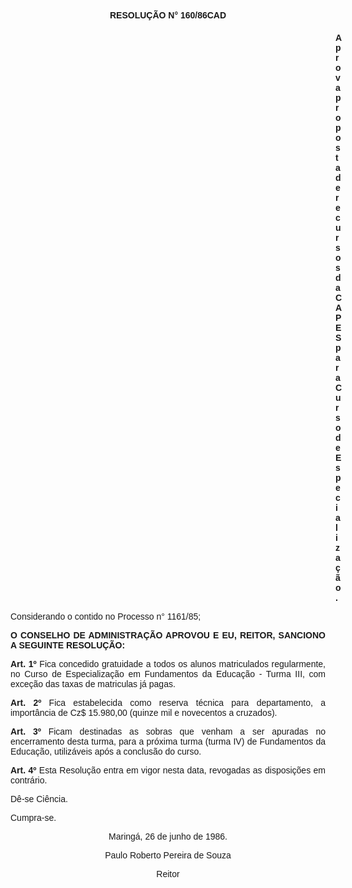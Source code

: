 <BODY>

<B><FONT FACE="Arial"><P ALIGN="CENTER">RESOLU&Ccedil;&Atilde;O N° 160/86CAD</P>
</B><P ALIGN="CENTER"></P><DIR>
<DIR>
<DIR>
<DIR>
<DIR>
<DIR>
<DIR>
<DIR>
<DIR>
<DIR>
<DIR>
<DIR>
<DIR>

<B><P ALIGN="JUSTIFY">Aprova proposta de recursos da CAPES para Curso de Especializa&ccedil;&atilde;o.</P>
</B><P ALIGN="JUSTIFY"></P></DIR>
</DIR>
</DIR>
</DIR>
</DIR>
</DIR>
</DIR>
</DIR>
</DIR>
</DIR>
</DIR>
</DIR>
</DIR>

<P ALIGN="JUSTIFY">Considerando o contido no Processo n° 1161/85;</P>
<P ALIGN="JUSTIFY"></P>
<B><P ALIGN="JUSTIFY">O CONSELHO DE ADMINISTRA&Ccedil;&Atilde;O APROVOU E EU, REITOR, SANCIONO A SEGUINTE RESOLU&Ccedil;&Atilde;O:</P>
<P ALIGN="JUSTIFY">Art. 1º</B>  Fica concedido gratuidade a todos os alunos matriculados regularmente, no Curso de Especializa&ccedil;&atilde;o  em Fundamentos da Educa&ccedil;&atilde;o - Turma III, com exce&ccedil;&atilde;o das taxas de matriculas j&aacute; pagas.</P>
<B><P ALIGN="JUSTIFY">Art. 2º</B>  Fica estabelecida como reserva t&eacute;cnica para departamento, a import&acirc;ncia de Cz$ 15.980,00 (quinze mil e novecentos a cruzados).</P>
<B><P ALIGN="JUSTIFY">Art. 3º</B>  Ficam destinadas as sobras que venham a ser apuradas no encerramento desta turma, para a pr&oacute;xima turma (turma IV) de Fundamentos da Educa&ccedil;&atilde;o, utiliz&aacute;veis ap&oacute;s a conclus&atilde;o do curso.</P>
<B><P ALIGN="JUSTIFY">Art. 4º</B>  Esta Resolu&ccedil;&atilde;o entra em vigor nesta data, revogadas as disposi&ccedil;&otilde;es em contr&aacute;rio.</P>
<P ALIGN="JUSTIFY">D&ecirc;-se Ci&ecirc;ncia.</P>
<P ALIGN="JUSTIFY">Cumpra-se.</P>
<P ALIGN="CENTER">Maring&aacute;, 26 de junho de 1986.</P>
<P ALIGN="CENTER"></P>
<P ALIGN="CENTER">Paulo Roberto Pereira de Souza</P>
<P ALIGN="CENTER">Reitor</P></FONT></BODY>
